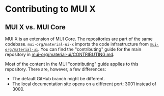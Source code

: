 # Contributing to MUI X

## MUI X vs. MUI Core

MUI X is an extension of MUI Core.
The repositories are part of the same codebase.
`mui-org/material-ui-x` imports the code infrastructure from [`mui-org/material-ui`](https://github.com/mui-org/material-ui).
You can find the "contributing" guide for the main repository in [mui-org/material-ui/CONTRIBUTING.md](https://github.com/mui-org/material-ui/blob/HEAD/CONTRIBUTING.md).

Most of the content in the MUI "contributing" guide applies to this repository.
There are, however, a few differences:

- The default GitHub branch might be different.
- The local documentation site opens on a different port: 3001 instead of 3000.
